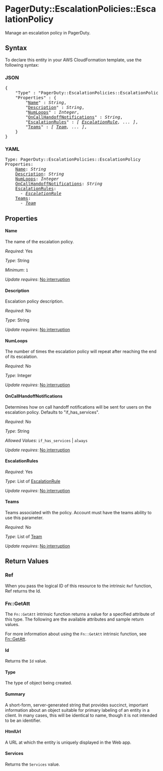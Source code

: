 # PagerDuty::EscalationPolicies::EscalationPolicy

Manage an escalation policy in PagerDuty.

## Syntax

To declare this entity in your AWS CloudFormation template, use the following syntax:

### JSON

<pre>
{
    "Type" : "PagerDuty::EscalationPolicies::EscalationPolicy",
    "Properties" : {
        "<a href="#name" title="Name">Name</a>" : <i>String</i>,
        "<a href="#description" title="Description">Description</a>" : <i>String</i>,
        "<a href="#numloops" title="NumLoops">NumLoops</a>" : <i>Integer</i>,
        "<a href="#oncallhandoffnotifications" title="OnCallHandoffNotifications">OnCallHandoffNotifications</a>" : <i>String</i>,
        "<a href="#escalationrules" title="EscalationRules">EscalationRules</a>" : <i>[ <a href="escalationrule.md">EscalationRule</a>, ... ]</i>,
        "<a href="#teams" title="Teams">Teams</a>" : <i>[ <a href="team.md">Team</a>, ... ]</i>,
    }
}
</pre>

### YAML

<pre>
Type: PagerDuty::EscalationPolicies::EscalationPolicy
Properties:
    <a href="#name" title="Name">Name</a>: <i>String</i>
    <a href="#description" title="Description">Description</a>: <i>String</i>
    <a href="#numloops" title="NumLoops">NumLoops</a>: <i>Integer</i>
    <a href="#oncallhandoffnotifications" title="OnCallHandoffNotifications">OnCallHandoffNotifications</a>: <i>String</i>
    <a href="#escalationrules" title="EscalationRules">EscalationRules</a>: <i>
      - <a href="escalationrule.md">EscalationRule</a></i>
    <a href="#teams" title="Teams">Teams</a>: <i>
      - <a href="team.md">Team</a></i>
</pre>

## Properties

#### Name

The name of the escalation policy.

_Required_: Yes

_Type_: String

_Minimum_: <code>1</code>

_Update requires_: [No interruption](https://docs.aws.amazon.com/AWSCloudFormation/latest/UserGuide/using-cfn-updating-stacks-update-behaviors.html#update-no-interrupt)

#### Description

Escalation policy description.

_Required_: No

_Type_: String

_Update requires_: [No interruption](https://docs.aws.amazon.com/AWSCloudFormation/latest/UserGuide/using-cfn-updating-stacks-update-behaviors.html#update-no-interrupt)

#### NumLoops

The number of times the escalation policy will repeat after reaching the end of its escalation.

_Required_: No

_Type_: Integer

_Update requires_: [No interruption](https://docs.aws.amazon.com/AWSCloudFormation/latest/UserGuide/using-cfn-updating-stacks-update-behaviors.html#update-no-interrupt)

#### OnCallHandoffNotifications

Determines how on call handoff notifications will be sent for users on the escalation policy. Defaults to "if_has_services".

_Required_: No

_Type_: String

_Allowed Values_: <code>if_has_services</code> | <code>always</code>

_Update requires_: [No interruption](https://docs.aws.amazon.com/AWSCloudFormation/latest/UserGuide/using-cfn-updating-stacks-update-behaviors.html#update-no-interrupt)

#### EscalationRules

_Required_: Yes

_Type_: List of <a href="escalationrule.md">EscalationRule</a>

_Update requires_: [No interruption](https://docs.aws.amazon.com/AWSCloudFormation/latest/UserGuide/using-cfn-updating-stacks-update-behaviors.html#update-no-interrupt)

#### Teams

Teams associated with the policy. Account must have the teams ability to use this parameter.

_Required_: No

_Type_: List of <a href="team.md">Team</a>

_Update requires_: [No interruption](https://docs.aws.amazon.com/AWSCloudFormation/latest/UserGuide/using-cfn-updating-stacks-update-behaviors.html#update-no-interrupt)

## Return Values

### Ref

When you pass the logical ID of this resource to the intrinsic `Ref` function, Ref returns the Id.

### Fn::GetAtt

The `Fn::GetAtt` intrinsic function returns a value for a specified attribute of this type. The following are the available attributes and sample return values.

For more information about using the `Fn::GetAtt` intrinsic function, see [Fn::GetAtt](https://docs.aws.amazon.com/AWSCloudFormation/latest/UserGuide/intrinsic-function-reference-getatt.html).

#### Id

Returns the <code>Id</code> value.

#### Type

The type of object being created.

#### Summary

A short-form, server-generated string that provides succinct, important information about an object suitable for primary labeling of an entity in a client. In many cases, this will be identical to name, though it is not intended to be an identifier.

#### HtmlUrl

A URL at which the entity is uniquely displayed in the Web app.

#### Services

Returns the <code>Services</code> value.

